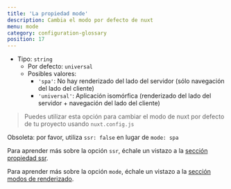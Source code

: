 ```yaml
---
title: 'La propiedad mode'
description: Cambia el modo por defecto de nuxt
menu: mode
category: configuration-glossary
position: 17
---
```


- Tipo: `string`
  - Por defecto: `universal`
  - Posibles valores:
    - `'spa'`: No hay renderizado del lado del servidor (sólo navegación del lado del cliente)
    - `'universal'`: Aplicación isomórfica (renderizado del lado del servidor + navegación del lado del cliente)

> Puedes utilizar esta opción para cambiar el modo de nuxt por defecto de tu proyecto usando `nuxt.config.js`

<base-alert type="warning">

Obsoleta: por favor, utiliza `ssr: false` en lugar de `mode: spa`

</base-alert>

<base-alert type="next">

Para aprender más sobre la opción `ssr`, échale un vistazo a la [sección propiedad ssr](/docs/2.x/configuration-glossary/configuration-ssr).

</base-alert>

<base-alert type="next">

Para aprender más sobre la opción `mode`, échale un vistazo a la [sección modos de renderizado](/docs/2.x/x/features/rendering-modes).

</base-alert>
